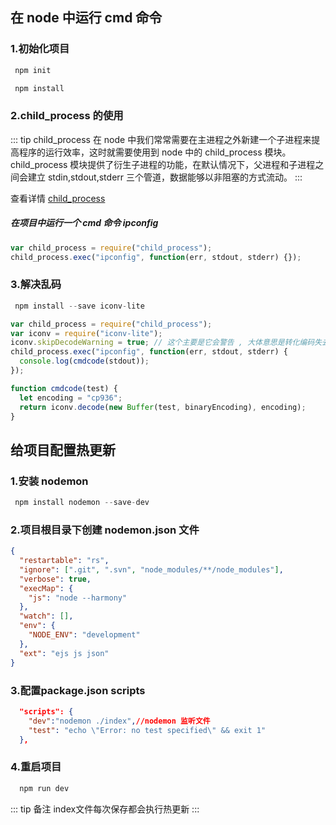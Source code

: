 ## 在 node 中运行 cmd 命令

### 1.初始化项目

```js
 npm init

 npm install
```

### 2.child_process 的使用

::: tip child_process
在 node 中我们常常需要在主进程之外新建一个子进程来提高程序的运行效率，这时就需要使用到 node 中的 child_process 模块。child_process 模块提供了衍生子进程的功能，在默认情况下，父进程和子进程之间会建立 stdin,stdout,stderr 三个管道，数据能够以非阻塞的方式流动。
:::

查看详情 [child_process](http://nodejs.cn/api/child_process.html#child_process_child_process_exec_command_options_callback)

##### 在项目中运行一个 cmd 命令 ipconfig

```js
var child_process = require("child_process");
child_process.exec("ipconfig", function(err, stdout, stderr) {});
```

### 3.解决乱码

```js
 npm install --save iconv-lite
```

```js
var child_process = require("child_process");
var iconv = require("iconv-lite");
iconv.skipDecodeWarning = true; // 这个主要是它会警告 , 大体意思是转化编码失去精度啥的 , 对于我来说不需要, 不想看见控制台报那种一片黄色警告的就加上这句 , 不加也行
child_process.exec("ipconfig", function(err, stdout, stderr) {
  console.log(cmdcode(stdout));
});

function cmdcode(test) {
  let encoding = "cp936";
  return iconv.decode(new Buffer(test, binaryEncoding), encoding);
}
```

## 给项目配置热更新

### 1.安装 nodemon

```js
 npm install nodemon --save-dev
```

### 2.项目根目录下创建 nodemon.json 文件

```json
{
  "restartable": "rs",
  "ignore": [".git", ".svn", "node_modules/**/node_modules"],
  "verbose": true,
  "execMap": {
    "js": "node --harmony"
  },
  "watch": [],
  "env": {
    "NODE_ENV": "development"
  },
  "ext": "ejs js json"
}
```

### 3.配置package.json scripts

```json
  "scripts": {
    "dev":"nodemon ./index",//nodemon 监听文件
    "test": "echo \"Error: no test specified\" && exit 1"
  },
```

### 4.重启项目

```js
  npm run dev
```

::: tip 备注
 index文件每次保存都会执行热更新
:::

